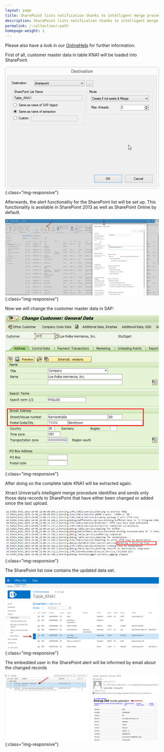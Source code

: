 ```yaml
---
layout: page
title: SharePoint lists notification thanks to intelligent merge procedure
description: SharePoint lists notification thanks to intelligent merge procedure
permalink: /:collection/:path
homepage-weight: 1
---
```


Please also have a look in our [OnlineHelp](https://help.theobald-software.com/en/) for further information.

First of all, customer master data in table KNA1 will be loaded into SharePoint.

![Screenshot1](/img/contents/Screenshot1.png){:class="img-responsive"}

Afterwards, the alert functionality for the SharePoint list will be set up.
This functionality is available in SharePoint 2013 as well as SharePoint Online by default.

![Screenshot2](/img/contents/Screenshot2.png){:class="img-responsive"}

Now we will change the customer master data in SAP:

![Screenshot3](/img/contents/Screenshot3.png){:class="img-responsive"}

After doing so the complete table KNA1 will be extracted again.

Xtract Universal’s intelligent merge procedure identifies and sends only those data records to SharePoint that have either been changed or added since the last upload.

![Screenshot4](/img/contents/Screenshot4.png){:class="img-responsive"}

The SharePoint list now contains the updated data set.

![Screenshot5](/img/contents/Screenshot5.png){:class="img-responsive"}

The embedded user in the SharePoint alert will be informed by email about the changed records

![Screenshot6](/img/contents/Screenshot6.png){:class="img-responsive"}